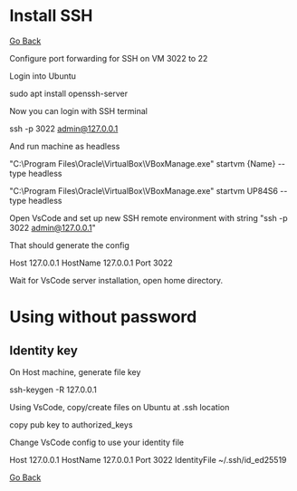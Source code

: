 # Install SSH

[Go Back](./../README.md)

Configure port forwarding for SSH on VM
3022 to 22

Login into Ubuntu

sudo apt install openssh-server

Now you can login with SSH terminal

ssh -p 3022 admin@127.0.0.1

And run machine as headless

"C:\Program Files\Oracle\VirtualBox\VBoxManage.exe" startvm {Name} --type headless

"C:\Program Files\Oracle\VirtualBox\VBoxManage.exe" startvm UP84S6 --type headless

Open VsCode and set up new SSH remote environment with string "ssh -p 3022 admin@127.0.0.1"

That should generate the config

  Host 127.0.0.1
    HostName 127.0.0.1
    Port 3022

Wait for VsCode server installation, open home directory.

# Using without password

## Identity key

On Host machine, generate file key

ssh-keygen -R 127.0.0.1

Using VsCode, copy/create files on Ubuntu at .ssh location

copy pub key to authorized_keys 

Change VsCode config to use your identity file

  Host 127.0.0.1
    HostName 127.0.0.1
    Port 3022
    IdentityFile ~/.ssh/id_ed25519

[Go Back](./../README.md)